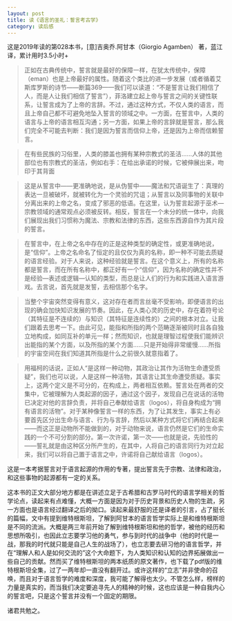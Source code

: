```yaml
---
layout: post
title: 读《语言的圣礼：誓言考古学》
category: 读后感
---
```

这是2019年读的第028本书，[意]吉奥乔.阿甘本（Giorgio Agamben） 著，蓝江 译，累计用时3.5小时+

>正如在古典传统中，誓言就是最好的保障一样，在犹太传统中，保障（eman）也是上帝最好的属性。随着这个类比的进一步发展（或者循着艾斯库罗斯的诗节——断篇369——我们可以读道：“不是誓言让我们相信了人，而是人让我们相信了誓言”），菲洛建立起上帝与誓言之间的关键性联系，让誓言成为了上帝的言辞。不过，通过这种方式，不仅人类的语言，而且上帝自己都不可避免地坠入誓言的领域之中。一方面，在誓言中，人类的语言与上帝的语言相互沟通；另一方面，如果上帝的言辞就是誓言，那么我们完全不可能去判断：我们是因为誓言而信仰上帝，还是因为上帝而信赖誓言。

>在有些民族的习俗里，人类的膝盖也拥有某种宗教式的圣洁……人体的其他部位也有宗教式的圣洁，例如右手：在给出承诺的时候，它被伸展出来，吻印于其背面

>这是从誓言中——更准确地说，是从伪誓中——魔法和咒语诞生了：真理的表达一旦被破坏，就被转化为一个灵验的咒诅；从誓言以及同事物的关联中分离出来的上帝之名，变成了邪恶的低语。在这里，认为誓言起源于巫术—宗教领域的通常观点必须被反转。相反，誓言在一个未分的统一体中，向我们展现出我们习惯称为魔法、宗教和法律的东西，这些东西源自作为其片段的誓言。

>在誓言中，在上帝之名中存在的正是这种类型的确定性，或更准确地说，是“信仰”。上帝之名命名了恒定的且仅仅为真的名称，即一种不可能去质疑的语言经验。对于人来说，这种经验就是誓言。在这个意义上，所有的名称都是誓言，而在所有名称中，都正好有一个“信仰”，因为名称的确定性并不是经验—表述或逻辑—认知的类型，而总是让人们的行为和实践进入语言游戏。去言说，首先就是发誓，去相信那个名字。

>当整个宇宙突然变得有意义，这对存在者而言丝毫不受影响，即便语言的出现的确会加快知识发展的节奏。因此，在人类心灵的历史中，存在着符号论（其特征是不连续的）与知识（其特征是连续性的）之间的根本对立。让我们跟着去思考一下。由此可见，能指和所指的两个范畴逐渐被同时且各自独立地构成，如同互补的单元一样；然而知识，也就是理智过程使我们能辨识出能指的某个方面，以及所指的某个方面……只是开始得非常缓慢……所指的宇宙空间在我们知道其所指是什么之前很久就意指着了。

>用福柯的话说，正如人“是这样一种动物，其政治让其作为活物生命遭受质疑”，我们也可以说，人是这样一种活物，其语言让其生命遭受质疑。事实上，这两个定义是不可分的，在构成上，两者相互依赖。誓言处在两者的交集中，它被理解为人类起源的因子，通过这个因子，发现自己在说话的活物已决定对他的言辞负责，并将自己奉献给语言（logos），将自身构成为“拥有语言的活物”。对于某种像誓言一样的东西，为了让其发生，事实上有必要首先区分出生命与语言、行为与言辞，然后以某种方式将它们再结合起来——而这正是动物所不能做到的，对于动物来说，语言仍然是它们的生命实践的一个不可分割的部分。第一次许诺，第一次——也就是说，先验性的——誓礼就是由这种区分所产生的，在其中，人将自己的语言同行为对立起来，我们可以将自己置于语言之中，许诺将自己献给语言（logos）。

这是一本考据誓言对于语言起源的作用的专著，提出誓言先于宗教、法律和政治，和这些事物的起源都有一定的关系。

这本书的正文大部分地方都是在讲述立足于古希腊和古罗马时代的语言学相关的哲学论点，读起来有点难懂，大概一方面是因为对于历史背景和历史人物的生疏，另一方面也是语言经过翻译之后的拗口。读起来最舒服的还是译者的引言，占了挺长的篇幅，文中有提到维特根斯坦，了解到阿甘本的语言哲学实际上是和维特根斯坦是不同的流派。大概是两三年前开始了解到维特根斯坦和他的哲学，被他的经历和思想所吸引，也因此立志要学习他的勇气，参与到时代的战争中（他的时代是一战，那我的时代就只能是自己人生的战场了），也立志要去研习他的语言哲学，并在“理解人和人是如何交流的”这个大命题下，为人类知识和认知的边界拓展做出一些自己的贡献。然而买了维特根斯坦的两本纸质的原文著作，也下载了pdf版的维特根斯坦全集，过了一两年却一直没有翻开过。或许这样的“立志”并非使命的召唤，而且对于语言哲学的难度和深度，我可能了解得也太少。不管怎么样，榜样的力量是真实的，而当我们决定要追寻先人的精神的时候，这也应该是一种自我内心的誓言吧，只是这个誓言并没有一个固定的期限。

诸君共勉之。
